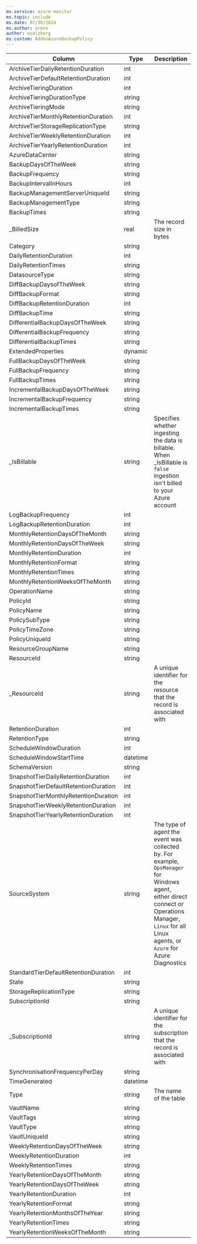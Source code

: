 ```yaml
---
ms.service: azure-monitor
ms.topic: include
ms.date: 07/30/2024
ms.author: orens
author: osalzberg
ms.custom: AddonAzureBackupPolicy
---
```



| Column | Type | Description |
|---|---|---|
| ArchiveTierDailyRetentionDuration | int |   |
| ArchiveTierDefaultRetentionDuration | int |   |
| ArchiveTieringDuration | int |   |
| ArchiveTieringDurationType | string |   |
| ArchiveTieringMode | string |   |
| ArchiveTierMonthlyRetentionDuration | int |   |
| ArchiveTierStorageReplicationType | string |   |
| ArchiveTierWeeklyRetentionDuration | int |   |
| ArchiveTierYearlyRetentionDuration | int |   |
| AzureDataCenter | string |   |
| BackupDaysOfTheWeek | string |   |
| BackupFrequency | string |   |
| BackupIntervalInHours | int |   |
| BackupManagementServerUniqueId | string |   |
| BackupManagementType | string |   |
| BackupTimes | string |   |
| _BilledSize | real | The record size in bytes |
| Category | string |   |
| DailyRetentionDuration | int |   |
| DailyRetentionTimes | string |   |
| DatasourceType | string |   |
| DiffBackupDaysofTheWeek | string |   |
| DiffBackupFormat | string |   |
| DiffBackupRetentionDuration | int |   |
| DiffBackupTime | string |   |
| DifferentialBackupDaysOfTheWeek | string |   |
| DifferentialBackupFrequency | string |   |
| DifferentialBackupTimes | string |   |
| ExtendedProperties | dynamic |   |
| FullBackupDaysOfTheWeek | string |   |
| FullBackupFrequency | string |   |
| FullBackupTimes | string |   |
| IncrementalBackupDaysOfTheWeek | string |   |
| IncrementalBackupFrequency | string |   |
| IncrementalBackupTimes | string |   |
| _IsBillable | string | Specifies whether ingesting the data is billable. When _IsBillable is `false` ingestion isn't billed to your Azure account |
| LogBackupFrequency | int |   |
| LogBackupRetentionDuration | int |   |
| MonthlyRetentionDaysOfTheMonth | string |   |
| MonthlyRetentionDaysOfTheWeek | string |   |
| MonthlyRetentionDuration | int |   |
| MonthlyRetentionFormat | string |   |
| MonthlyRetentionTimes | string |   |
| MonthlyRetentionWeeksOfTheMonth | string |   |
| OperationName | string |   |
| PolicyId | string |   |
| PolicyName | string |   |
| PolicySubType | string |   |
| PolicyTimeZone | string |   |
| PolicyUniqueId | string |   |
| ResourceGroupName | string |   |
| ResourceId | string |   |
| _ResourceId | string | A unique identifier for the resource that the record is associated with |
| RetentionDuration | int |   |
| RetentionType | string |   |
| ScheduleWindowDuration | int |   |
| ScheduleWindowStartTime | datetime |   |
| SchemaVersion | string |   |
| SnapshotTierDailyRetentionDuration | int |   |
| SnapshotTierDefaultRetentionDuration | int |   |
| SnapshotTierMonthlyRetentionDuration | int |   |
| SnapshotTierWeeklyRetentionDuration | int |   |
| SnapshotTierYearlyRetentionDuration | int |   |
| SourceSystem | string | The type of agent the event was collected by. For example, `OpsManager` for Windows agent, either direct connect or Operations Manager, `Linux` for all Linux agents, or `Azure` for Azure Diagnostics |
| StandardTierDefaultRetentionDuration | int |   |
| State | string |   |
| StorageReplicationType | string |   |
| SubscriptionId | string |   |
| _SubscriptionId | string | A unique identifier for the subscription that the record is associated with |
| SynchronisationFrequencyPerDay | string |   |
| TimeGenerated | datetime |   |
| Type | string | The name of the table |
| VaultName | string |   |
| VaultTags | string |   |
| VaultType | string |   |
| VaultUniqueId | string |   |
| WeeklyRetentionDaysOfTheWeek | string |   |
| WeeklyRetentionDuration | int |   |
| WeeklyRetentionTimes | string |   |
| YearlyRetentionDaysOfTheMonth | string |   |
| YearlyRetentionDaysOfTheWeek | string |   |
| YearlyRetentionDuration | int |   |
| YearlyRetentionFormat | string |   |
| YearlyRetentionMonthsOfTheYear | string |   |
| YearlyRetentionTimes | string |   |
| YearlyRetentionWeeksOfTheMonth | string |   |
